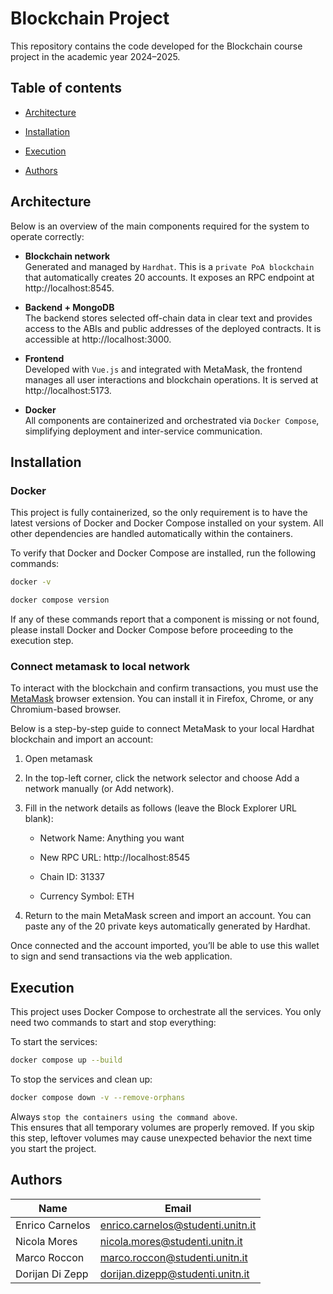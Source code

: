 # Blockchain Project
This repository contains the code developed for the Blockchain course project in the academic year 2024–2025.

## Table of contents
- [Architecture](#architecture)

- [Installation](#installation)

- [Execution](#execution)

- [Authors](#authors)

## Architecture
Below is an overview of the main components required for the system to operate correctly:

- __Blockchain network__\
    Generated and managed by `Hardhat`. This is a `private PoA blockchain` that automatically creates 20 accounts. It exposes an RPC endpoint at http://localhost:8545.

- __Backend + MongoDB__\
    The backend stores selected off-chain data in clear text and provides access to the ABIs and public addresses of the deployed contracts. It is accessible at http://localhost:3000.

- __Frontend__\
    Developed with `Vue.js` and integrated with MetaMask, the frontend manages all user interactions and blockchain operations. It is served at http://localhost:5173.

- __Docker__\
    All components are containerized and orchestrated via `Docker Compose`, simplifying deployment and inter-service communication.

## Installation

### Docker
This project is fully containerized, so the only requirement is to have the latest versions of Docker and Docker Compose installed on your system.
All other dependencies are handled automatically within the containers.

To verify that Docker and Docker Compose are installed, run the following commands:

```bash
docker -v

docker compose version
```

If any of these commands report that a component is missing or not found, please install Docker and Docker Compose before proceeding to the execution step.

### Connect metamask to local network

To interact with the blockchain and confirm transactions, you must use the [MetaMask](https://metamask.io/) browser extension.
You can install it in Firefox, Chrome, or any Chromium-based browser.

Below is a step-by-step guide to connect MetaMask to your local Hardhat blockchain and import an account:

1. Open metamask

2. In the top-left corner, click the network selector and choose Add a network manually (or Add network).

3. Fill in the network details as follows (leave the Block Explorer URL blank):

    - Network Name: Anything you want

    - New RPC URL: http://localhost:8545

    - Chain ID: 31337

    - Currency Symbol: ETH

4. Return to the main MetaMask screen and import an account.
You can paste any of the 20 private keys automatically generated by Hardhat.

Once connected and the account imported, you’ll be able to use this wallet to sign and send transactions via the web application.

## Execution

This project uses Docker Compose to orchestrate all the services. You only need two commands to start and stop everything:

To start the services:
```bash
docker compose up --build
```

To stop the services and clean up:
```bash
docker compose down -v --remove-orphans
```

Always `stop the containers using the command above`.\
This ensures that all temporary volumes are properly removed. If you skip this step, leftover volumes may cause unexpected behavior the next time you start the project.

## Authors

| Name              | Email                                   |
|-------------------|-----------------------------------------|
| Enrico Carnelos   | enrico.carnelos@studenti.unitn.it       |
| Nicola Mores      | nicola.mores@studenti.unitn.it          |
| Marco Roccon      | marco.roccon@studenti.unitn.it          |
| Dorijan Di Zepp   | dorijan.dizepp@studenti.unitn.it        |